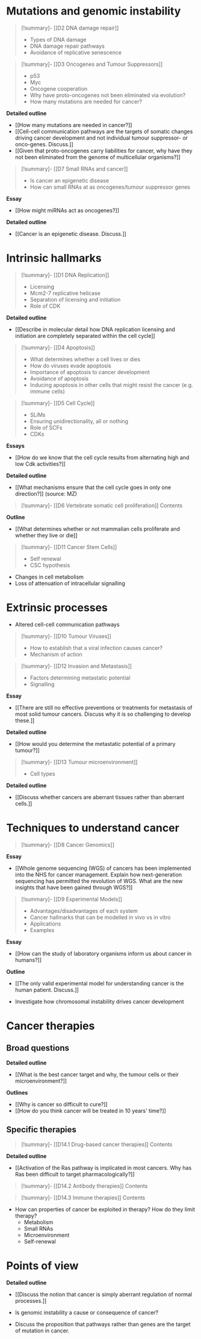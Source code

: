 # Mutations and genomic instability

> [!summary]- [[D2 DNA damage repair]]
> - Types of DNA damage
> - DNA damage repair pathways
> - Avoidance of replicative senescence

> [!summary]- [[D3 Oncogenes and Tumour Suppressors]]
>  - p53 
>  - Myc 
>  - Oncogene cooperation 
>  - Why have proto-oncogenes not been eliminated via evolution?
>  - How many mutations are needed for cancer? 

**Detailed outline**
- [[How many mutations are needed in cancer?]]
- [[Cell-cell communication pathways are the targets of somatic changes driving cancer development and not individual tumour suppressor- or onco-genes. Discuss.]]
- [[Given that proto-oncogenes carry liabilities for cancer, why have they not been eliminated from the genome of multicellular organisms?]]

> [!summary]- [[D7 Small RNAs and cancer]]
> - Is cancer an epigenetic disease 
> - How can small RNAs at as oncogenes/tumour suppressor genes

**Essay**
- [[How might miRNAs act as oncogenes?]]

**Detailed outline**
- [[Cancer is an epigenetic disease. Discuss.]]

# Intrinsic hallmarks 
> [!summary]- [[D1 DNA Replication]]
> - Licensing 
> - Mcm2-7 replicative helicase 
> - Separation of licensing and initiation 
> - Role of CDK 

**Detailed outline**
- [[Describe in molecular detail how DNA replication licensing and initiation are completely separated within the cell cycle]]

> [!summary]- [[D4 Apoptosis]]
> - What determines whether a cell lives or dies 
> - How do viruses evade apoptosis 
> - Importance of apoptosis to cancer development
> - Avoidance of apoptosis 
> - Inducing apoptosis in other cells that might resist the cancer (e.g. immune cells)

> [!summary]- [[D5 Cell Cycle]]
> - SLiMs
> - Ensuring unidirectionality, all or nothing
> - Role of SCFs
> - CDKs 

**Essays**
- [[How do we know that the cell cycle results from alternating high and low Cdk activities?]]

**Detailed outline**
- [[What mechanisms ensure that the cell cycle goes in only one direction?]] (source: MZ)

> [!summary]- [[D6 Vertebrate somatic cell proliferation]]
> Contents

**Outline**
- [[What determines whether or not mammalian cells proliferate and whether they live or die]]

> [!summary]- [[D11 Cancer Stem Cells]]
> - Self renewal 
> - CSC hypothesis

- Changes in cell metabolism 
- Loss of attenuation of intracellular signalling 

# Extrinsic processes  
- Altered cell-cell communication pathways 

> [!summary]- [[D10 Tumour Viruses]]
> - How to establish that a viral infection causes cancer? 
> - Mechanism of action 

> [!summary]- [[D12 Invasion and Metastasis]]
> - Factors determining metastatic potential 
> - Signalling

**Essay**
- [[There are still no effective preventions or treatments for metastasis of most solid tumour cancers.  Discuss why it is so challenging to develop these.]]

**Detailed outline**
- [[How would you determine the metastatic potential of a primary tumour?]]

> [!summary]- [[D13 Tumour microenvironment]]
> - Cell types

**Detailed outline**
- [[Discuss whether cancers are aberrant tissues rather than aberrant cells.]]

# Techniques to understand cancer 

> [!summary]- [[D8 Cancer Genomics]]

**Essay**
- [[Whole genome sequencing (WGS) of cancers has been implemented into the NHS for cancer management. Explain how next-generation sequencing has permitted the revolution of WGS. What are the new insights that have been gained through WGS?]]


> [!summary]- [[D9 Experimental Models]]
> - Advantages/disadvantages of each system 
> - Cancer hallmarks that can be modelled in vivo vs in vitro 
> - Applications
> - Examples

**Essay**
- [[How can the study of laboratory organisms inform us about cancer in humans?]]

**Outline**
- [[The only valid experimental model for understanding cancer is the human patient. Discuss.]]

- Investigate how chromosomal instability drives cancer development 

# Cancer therapies 
## Broad questions 
**Detailed outline**
- [[What is the best cancer target and why, the tumour cells or their microenvironment?]]

**Outlines**
- [[Why is cancer so difficult to cure?]]
- [[How do you think cancer will be treated in 10 years' time?]]

## Specific therapies 

> [!summary]- [[D14.1 Drug-based cancer therapies]]
> Contents

**Detailed outline**
- [[Activation of the Ras pathway is implicated in most cancers. Why has Ras been difficult to target pharmacologically?]]

> [!summary]- [[D14.2 Antibody therapies]]
> Contents

> [!summary]- [[D14.3 Immune therapies]]
> Contents

- How can properties of cancer be exploited in therapy? How do they limit therapy? 
	- Metabolism 
	- Small RNAs 
	- Microenvironment 
	- Self-renewal 

# Points of view 
**Detailed outline**
- [[Discuss the notion that cancer is simply aberrant regulation of normal processes.]]


- Is genomic instability a cause or consequence of cancer? 
- Discuss the proposition that pathways rather than genes are the target of mutation in cancer.